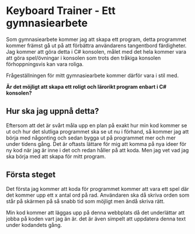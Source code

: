 # Keyboard Trainer - Ett gymnasiearbete
Som gymnasiearbete kommer jag att skapa ett program, detta programmet kommer främst gå ut på att förbättra användarens tangentbord färdigheter. Jag kommer att göra detta i C# konsolen, målet med det hela kommer vara att göra spel/övningar i konsolen som trots den tråkiga konsolen förhoppningsvis kan vara roliga.

Frågeställningen för mitt gymnasiearbete kommer därför vara i stil med.

**Är det möjligt att skapa ett roligt och lärorikt program enbart i C# konsolen?**

## **Hur ska jag uppnå detta?**
Eftersom att det är svårt måla upp en plan på exakt hur min kod kommer se ut och hur det slutliga programmet ska se ut nu i förhand, så kommer jag att börja med någonting och sedan bygga ut på programmet mer och mer under tidens gång. Det är oftasts lättare för mig att komma på nya ideer för ny kod när jag är inne i det och redan håller på att koda. Men jag vet vad jag ska börja med att skapa för mitt program.

## **Första steget**
Det första jag kommer att koda för programmet kommer att vara ett spel där det kommer upp ett x antal ord på rad. Användaren ska då skriva orden som står på skärmen på så snabb tid som möjligt men ändå skriva rätt.

Min kod kommer att läggas upp på denna webbplats då det underlättar att jobba på koden vart jag än är. det är även simpelt att uppdatera denna text under kodandets gång.

